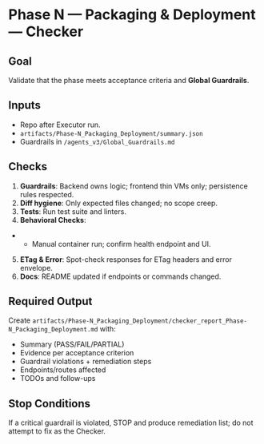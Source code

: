 # Phase N — Packaging & Deployment — Checker

## Goal
Validate that the phase meets acceptance criteria and **Global Guardrails**.

## Inputs
- Repo after Executor run.
- `artifacts/Phase-N_Packaging_Deployment/summary.json`
- Guardrails in `/agents_v3/Global_Guardrails.md`

## Checks
1. **Guardrails**: Backend owns logic; frontend thin VMs only; persistence rules respected.
2. **Diff hygiene**: Only expected files changed; no scope creep.
3. **Tests**: Run test suite and linters.
4. **Behavioral Checks**:
- - Manual container run; confirm health endpoint and UI.
5. **ETag & Error**: Spot-check responses for ETag headers and error envelope.
6. **Docs**: README updated if endpoints or commands changed.

## Required Output
Create `artifacts/Phase-N_Packaging_Deployment/checker_report_Phase-N_Packaging_Deployment.md` with:
- Summary (PASS/FAIL/PARTIAL)
- Evidence per acceptance criterion
- Guardrail violations + remediation steps
- Endpoints/routes affected
- TODOs and follow-ups

## Stop Conditions
If a critical guardrail is violated, STOP and produce remediation list; do not attempt to fix as the Checker.

